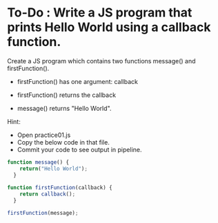 # To-Do : Write a JS program that prints Hello World using a callback function.


Create a JS program which contains two functions message() and firstFunction().

- firstFunction() has one argument: callback 

- firstFunction() returns the callback

- message() returns "Hello World".

Hint:

- Open practice01.js
- Copy the below code in that file.
- Commit your code to see output in pipeline.


```js
function message() {
    return("Hello World");
  }
  
function firstFunction(callback) {
    return callback();
  }

firstFunction(message);
```